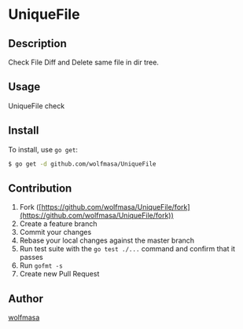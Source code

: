 UniqueFile
====

## Description
Check File Diff and Delete same file in dir tree.

## Usage
UniqueFile check <path>

## Install

To install, use `go get`:

```bash
$ go get -d github.com/wolfmasa/UniqueFile
```

## Contribution

1. Fork ([https://github.com/wolfmasa/UniqueFile/fork](https://github.com/wolfmasa/UniqueFile/fork))
1. Create a feature branch
1. Commit your changes
1. Rebase your local changes against the master branch
1. Run test suite with the `go test ./...` command and confirm that it passes
1. Run `gofmt -s`
1. Create new Pull Request

## Author

[wolfmasa](https://github.com/wolfmasa)
